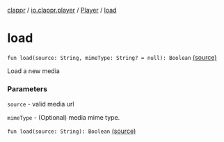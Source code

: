 [clappr](../../index.md) / [io.clappr.player](../index.md) / [Player](index.md) / [load](.)

# load

`fun load(source: String, mimeType: String? = null): Boolean` [(source)](https://github.com/clappr/clappr-android/tree/dev/clappr/src/main/kotlin/io/clappr/player/Player.kt#L153)

Load a new media

### Parameters

`source` - valid media url

`mimeType` - (Optional) media mime type.

`fun load(source: String): Boolean` [(source)](https://github.com/clappr/clappr-android/tree/dev/clappr/src/main/kotlin/io/clappr/player/Player.kt#L157)